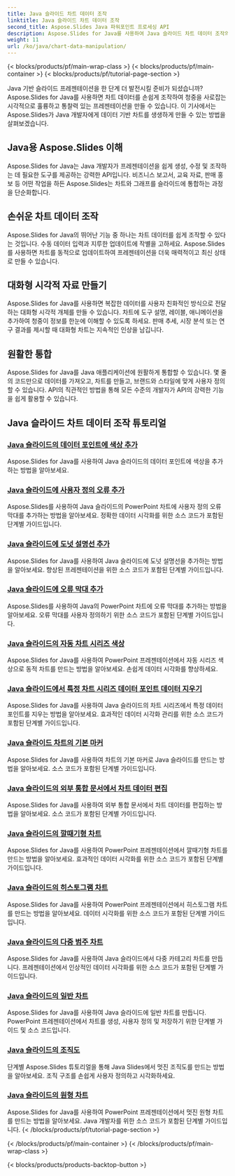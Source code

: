 ```yaml
---
title: Java 슬라이드 차트 데이터 조작
linktitle: Java 슬라이드 차트 데이터 조작
second_title: Aspose.Slides Java 파워포인트 프로세싱 API
description: Aspose.Slides for Java를 사용하여 Java 슬라이드 차트 데이터 조작의 강력한 기능을 활용해 보세요. 멋진 시각적 자료와 통찰력을 쉽게 만들어 보세요.
weight: 11
url: /ko/java/chart-data-manipulation/
---
```


{< blocks/products/pf/main-wrap-class >}
{< blocks/products/pf/main-container >}
{< blocks/products/pf/tutorial-page-section >}

Java 기반 슬라이드 프레젠테이션을 한 단계 더 발전시킬 준비가 되셨습니까? Aspose.Slides for Java를 사용하면 차트 데이터를 손쉽게 조작하여 청중을 사로잡는 시각적으로 훌륭하고 통찰력 있는 프레젠테이션을 만들 수 있습니다. 이 기사에서는 Aspose.Slides가 Java 개발자에게 데이터 기반 차트를 생생하게 만들 수 있는 방법을 살펴보겠습니다.

## Java용 Aspose.Slides 이해

Aspose.Slides for Java는 Java 개발자가 프레젠테이션을 쉽게 생성, 수정 및 조작하는 데 필요한 도구를 제공하는 강력한 API입니다. 비즈니스 보고서, 교육 자료, 판매 홍보 등 어떤 작업을 하든 Aspose.Slides는 차트와 그래프를 슬라이드에 통합하는 과정을 단순화합니다.

## 손쉬운 차트 데이터 조작

Aspose.Slides for Java의 뛰어난 기능 중 하나는 차트 데이터를 쉽게 조작할 수 있다는 것입니다. 수동 데이터 입력과 지루한 업데이트에 작별을 고하세요. Aspose.Slides를 사용하면 차트를 동적으로 업데이트하여 프레젠테이션을 더욱 매력적이고 최신 상태로 만들 수 있습니다.

## 대화형 시각적 자료 만들기

Aspose.Slides for Java를 사용하면 복잡한 데이터를 사용자 친화적인 방식으로 전달하는 대화형 시각적 개체를 만들 수 있습니다. 차트에 도구 설명, 레이블, 애니메이션을 추가하여 청중이 정보를 한눈에 이해할 수 있도록 하세요. 판매 추세, 시장 분석 또는 연구 결과를 제시할 때 대화형 차트는 지속적인 인상을 남깁니다.

## 원활한 통합

Aspose.Slides for Java를 Java 애플리케이션에 원활하게 통합할 수 있습니다. 몇 줄의 코드만으로 데이터를 가져오고, 차트를 만들고, 브랜드와 스타일에 맞게 사용자 정의할 수 있습니다. API의 직관적인 방법을 통해 모든 수준의 개발자가 API의 강력한 기능을 쉽게 활용할 수 있습니다.

## Java 슬라이드 차트 데이터 조작 튜토리얼
### [Java 슬라이드의 데이터 포인트에 색상 추가](./add-color-data-points-java-slides/)
Aspose.Slides for Java를 사용하여 Java 슬라이드의 데이터 포인트에 색상을 추가하는 방법을 알아보세요.
### [Java 슬라이드에 사용자 정의 오류 추가](./add-custom-error-java-slides/)
Aspose.Slides를 사용하여 Java 슬라이드의 PowerPoint 차트에 사용자 정의 오류 막대를 추가하는 방법을 알아보세요. 정확한 데이터 시각화를 위한 소스 코드가 포함된 단계별 가이드입니다.
### [Java 슬라이드에 도넛 설명선 추가](./add-doughnut-callout-java-slides/)
Aspose.Slides for Java를 사용하여 Java 슬라이드에 도넛 설명선을 추가하는 방법을 알아보세요. 향상된 프레젠테이션을 위한 소스 코드가 포함된 단계별 가이드입니다.
### [Java 슬라이드에 오류 막대 추가](./add-error-bars-java-slides/)
Aspose.Slides를 사용하여 Java의 PowerPoint 차트에 오류 막대를 추가하는 방법을 알아보세요. 오류 막대를 사용자 정의하기 위한 소스 코드가 포함된 단계별 가이드입니다.
### [Java 슬라이드의 자동 차트 시리즈 색상](./automatic-chart-series-color-java-slides/)
Aspose.Slides for Java를 사용하여 PowerPoint 프레젠테이션에서 자동 시리즈 색상으로 동적 차트를 만드는 방법을 알아보세요. 손쉽게 데이터 시각화를 향상하세요.
### [Java 슬라이드에서 특정 차트 시리즈 데이터 포인트 데이터 지우기](./clear-specific-chart-series-data-points-java-slides/)
Aspose.Slides for Java를 사용하여 Java 슬라이드의 차트 시리즈에서 특정 데이터 포인트를 지우는 방법을 알아보세요. 효과적인 데이터 시각화 관리를 위한 소스 코드가 포함된 단계별 가이드입니다.
### [Java 슬라이드 차트의 기본 마커](./default-markers-in-chart-java-slides/)
Aspose.Slides for Java를 사용하여 차트의 기본 마커로 Java 슬라이드를 만드는 방법을 알아보세요. 소스 코드가 포함된 단계별 가이드입니다.
### [Java 슬라이드의 외부 통합 문서에서 차트 데이터 편집](./edit-chart-data-external-workbook-java-slides/)
Aspose.Slides for Java를 사용하여 외부 통합 문서에서 차트 데이터를 편집하는 방법을 알아보세요. 소스 코드가 포함된 단계별 가이드입니다.
### [Java 슬라이드의 깔때기형 차트](./funnel-chart-java-slides/)
Aspose.Slides for Java를 사용하여 PowerPoint 프레젠테이션에서 깔때기형 차트를 만드는 방법을 알아보세요. 효과적인 데이터 시각화를 위한 소스 코드가 포함된 단계별 가이드입니다.
### [Java 슬라이드의 히스토그램 차트](./histogram-chart-java-slides/)
Aspose.Slides for Java를 사용하여 PowerPoint 프레젠테이션에서 히스토그램 차트를 만드는 방법을 알아보세요. 데이터 시각화를 위한 소스 코드가 포함된 단계별 가이드입니다.
### [Java 슬라이드의 다중 범주 차트](./multi-category-chart-java-slides/)
Aspose.Slides for Java를 사용하여 Java 슬라이드에서 다중 카테고리 차트를 만듭니다. 프레젠테이션에서 인상적인 데이터 시각화를 위한 소스 코드가 포함된 단계별 가이드입니다.
### [Java 슬라이드의 일반 차트](./normal-charts-java-slides/)
Aspose.Slides for Java를 사용하여 Java 슬라이드에 일반 차트를 만듭니다. PowerPoint 프레젠테이션에서 차트를 생성, 사용자 정의 및 저장하기 위한 단계별 가이드 및 소스 코드입니다.
### [Java 슬라이드의 조직도](./organization-chart-java-slides/)
단계별 Aspose.Slides 튜토리얼을 통해 Java Slides에서 멋진 조직도를 만드는 방법을 알아보세요. 조직 구조를 손쉽게 사용자 정의하고 시각화하세요.
### [Java 슬라이드의 원형 차트](./pie-chart-java-slides/)
Aspose.Slides for Java를 사용하여 PowerPoint 프레젠테이션에서 멋진 원형 차트를 만드는 방법을 알아보세요. Java 개발자를 위한 소스 코드가 포함된 단계별 가이드입니다.
{< /blocks/products/pf/tutorial-page-section >}

{< /blocks/products/pf/main-container >}
{< /blocks/products/pf/main-wrap-class >}

{< blocks/products/products-backtop-button >}
